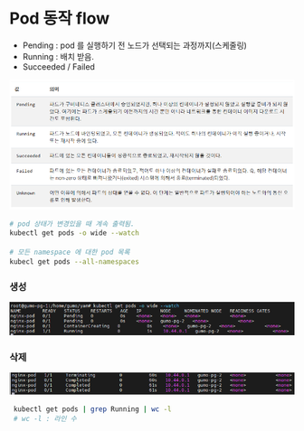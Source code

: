 # Pod 동작 flow
- Pending : pod 를 실행하기 전 노드가 선택되는 과정까지(스케줄링)
- Running : 배치 받음.
- Succeeded / Failed

![pod의 가능한 phase](images/pod_phase.png)

```bash
# pod 상태가 변경있을 때 계속 출력됨.
kubectl get pods -o wide --watch

# 모든 namespace 에 대한 pod 목록
kubecl get pods --all-namespaces
```

### 생성
![pod 생성](images/pod_creation.png)

### 삭제
![pod 삭제](images/pod_deletion.png)

```bash
 kubectl get pods | grep Running | wc -l
 # wc -l : 라인 수
```